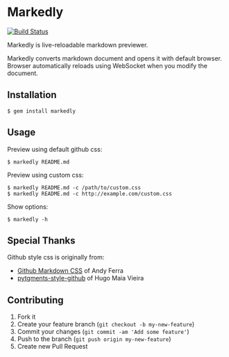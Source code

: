 # Markedly

[![Build Status](https://travis-ci.org/hara/markedly.png)](https://travis-ci.org/hara/markedly)

Markedly is live-reloadable markdown previewer.

Markedly converts markdown document and opens it with default browser.
Browser automatically reloads using WebSocket when you modify the document.

## Installation

```
$ gem install markedly
```

## Usage

Preview using default github css:

```
$ markedly README.md
```

Preview using custom css:

```
$ markedly README.md -c /path/to/custom.css
$ markedly README.md -c http://example.com/custom.css
```

Show options:

```
$ markedly -h
```

## Special Thanks

Github style css is originally from:

* [Github Markdown CSS](https://gist.github.com/andyferra/2554919) of Andy Ferra
* [pytgments-style-github](https://pypi.python.org/pypi/pygments-style-github) of Hugo Maia Vieira

## Contributing

1. Fork it
2. Create your feature branch (`git checkout -b my-new-feature`)
3. Commit your changes (`git commit -am 'Add some feature'`)
4. Push to the branch (`git push origin my-new-feature`)
5. Create new Pull Request
